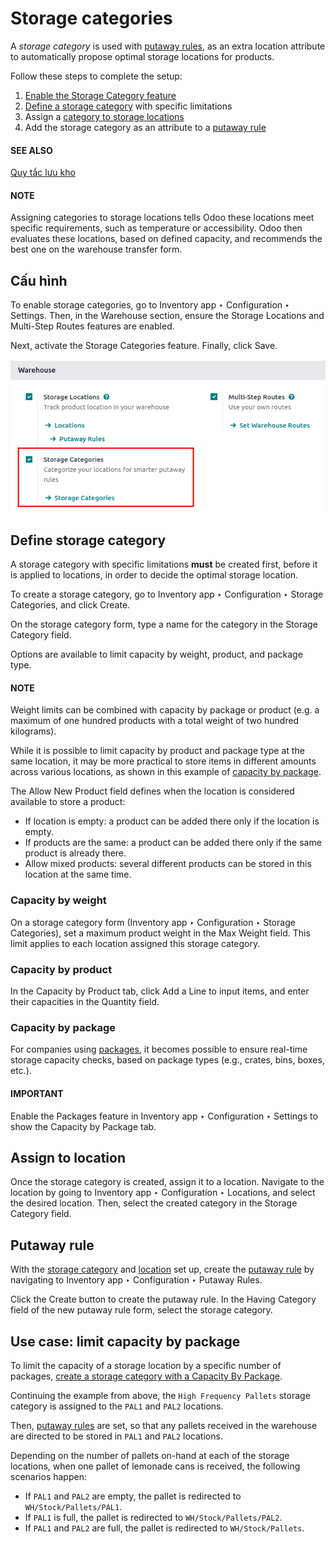 # Storage categories

A *storage category* is used with [putaway rules](putaway.md), as an extra location attribute to
automatically propose optimal storage locations for products.

Follow these steps to complete the setup:

1. [Enable the Storage Category feature](#inventory-routes-enable-storage-categories)
2. [Define a storage category](#inventory-routes-define-storage) with specific limitations
3. Assign a [category to storage locations](#inventory-routes-assign-location)
4. Add the storage category as an attribute to a [putaway rule](#inventory-routes-set-putaway-attribute)

#### SEE ALSO
[Quy tắc lưu kho](putaway.md)

#### NOTE
Assigning categories to storage locations tells Odoo these locations meet specific
requirements, such as temperature or accessibility. Odoo then evaluates these locations, based on
defined capacity, and recommends the best one on the warehouse transfer form.

<a id="inventory-routes-enable-storage-categories"></a>

## Cấu hình

To enable storage categories, go to Inventory app ‣ Configuration ‣ Settings.
Then, in the Warehouse section, ensure the Storage Locations and
Multi-Step Routes features are enabled.

Next, activate the Storage Categories feature. Finally, click Save.

![Show the Storage Categories feature.](storage_category/enable-categories.png)

<a id="inventory-routes-define-storage"></a>

## Define storage category

A storage category with specific limitations **must** be created first, before it is applied to
locations, in order to decide the optimal storage location.

To create a storage category, go to Inventory app ‣ Configuration ‣ Storage
Categories, and click Create.

On the storage category form, type a name for the category in the Storage Category
field.

Options are available to limit capacity by weight, product, and package type.

#### NOTE
Weight limits can be combined with capacity by package or product (e.g. a maximum of one hundred
products with a total weight of two hundred kilograms).

While it is possible to limit capacity by product and package type at the same location, it may
be more practical to store items in different amounts across various locations, as shown in this
example of [capacity by package](#inventory-routes-set-capacity-package).

The Allow New Product field defines when the location is considered available to store a
product:

- If location is empty: a product can be added there only if the location is empty.
- If products are the same: a product can be added there only if the same product is
  already there.
- Allow mixed products: several different products can be stored in this location at
  the same time.

### Capacity by weight

On a storage category form (Inventory app ‣ Configuration ‣ Storage
Categories), set a maximum product weight in the Max Weight field. This limit applies
to each location assigned this storage category.

### Capacity by product

In the Capacity by Product tab, click Add a Line to input items, and enter
their capacities in the Quantity field.

<a id="inventory-routes-set-capacity-package"></a>

### Capacity by package

For companies using [packages](../../product_management/configure/package.md), it becomes
possible to ensure real-time storage capacity checks, based on package types (e.g., crates, bins,
boxes, etc.).

#### IMPORTANT
Enable the Packages feature in Inventory app ‣ Configuration ‣
Settings to show the Capacity by Package tab.

<a id="inventory-routes-assign-location"></a>

## Assign to location

Once the storage category is created, assign it to a location. Navigate to the location by going to
Inventory app ‣ Configuration ‣ Locations, and select the desired location.
Then, select the created category in the Storage Category field.

<a id="inventory-routes-set-putaway-attribute"></a>

## Putaway rule

With the [storage category](#inventory-routes-define-storage) and [location](#inventory-routes-assign-location) set up, create the [putaway rule](putaway.md) by navigating
to Inventory app ‣ Configuration ‣ Putaway Rules.

Click the Create button to create the putaway rule. In the Having Category
field of the new putaway rule form, select the storage category.

## Use case: limit capacity by package

To limit the capacity of a storage location by a specific number of packages, [create a storage
category with a Capacity By Package](#inventory-routes-set-capacity-package).

Continuing the example from above, the `High Frequency Pallets` storage category is assigned to the
`PAL1` and `PAL2` locations.

Then, [putaway rules](putaway.md#inventory-routes-putaway-rule) are set, so that any pallets received in
the warehouse are directed to be stored in `PAL1` and `PAL2` locations.

Depending on the number of pallets on-hand at each of the storage locations, when one pallet of
lemonade cans is received, the following scenarios happen:

- If `PAL1` and `PAL2` are empty, the pallet is redirected to `WH/Stock/Pallets/PAL1`.
- If `PAL1` is full, the pallet is redirected to `WH/Stock/Pallets/PAL2`.
- If `PAL1` and `PAL2` are full, the pallet is redirected to `WH/Stock/Pallets`.
